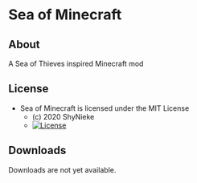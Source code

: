 # Sea of Minecraft #

## About ##
A Sea of Thieves inspired Minecraft mod

## License ##
* Sea of Minecraft is licensed under the MIT License
  - (c) 2020 ShyNieke
  - [![License](https://img.shields.io/badge/License-MIT-red.svg?style=flat)](http://opensource.org/licenses/MIT)

## Downloads ##
Downloads are not yet available.
